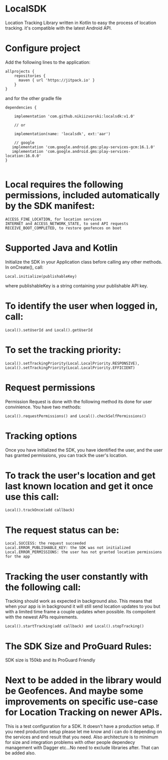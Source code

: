 # LocalSDK
Location Tracking Library written in Kotlin to easy the process of location tracking. it's compatible with the latest Android API. 

# Configure project
Add the following lines to the application:
```
allprojects {
    repositories {
      maven { url 'https://jitpack.io' }
    }
}
```
and for the other gradle file
```
dependencies {

    implementation 'com.github.nikiizvorski:localsdk:v1.0'
          
    // or
          
    implementation(name: 'localsdk', ext:'aar')
          
    // google
   implementation 'com.google.android.gms:play-services-gcm:16.1.0'
   implementation 'com.google.android.gms:play-services-location:16.0.0'
}
  
```

# Local requires the following permissions, included automatically by the SDK manifest:

```
ACCESS_FINE_LOCATION, for location services
INTERNET and ACCESS_NETWORK_STATE, to send API requests
RECEIVE_BOOT_COMPLETED, to restore geofences on boot
```

# Supported Java and Kotlin

Initialize the SDK in your Application class before calling any other methods. In onCreate(), call:

```
Local.initialize(publishableKey)
```

where publishableKey is a string containing your publishable API key.

# To identify the user when logged in, call:

```
Local().setUserId and Local().getUserId
```

# To set the tracking priority:

```
Local().setTrackingPriority(Local.LocalPriority.RESPONSIVE), Local().setTrackingPriority(Local.LocalPriority.EFFICIENT)
```

# Request permissions
Permission Request is done with the following method its done for user convinience. You have two methods: 

```
Local().requestPermissions() and Local().checkSelfPermissions()
```

# Tracking options
Once you have initialized the SDK, you have identified the user, and the user has granted permissions, you can track the user's location.

# To track the user's location and get last known location and get it once use this call:
```
Local().trackOnce(add callback)
```

# The request status can be:

```
Local.SUCCESS: the request succeeded
Local.ERROR_PUBLISHABLE_KEY: the SDK was not initialized
Local.ERROR_PERMISSIONS: the user has not granted location permissions for the app
```

# Tracking the user constantly with the following call:
Tracking should work as expected in background also. This means that when your app is in background it will still send location updates to you but with a limited time frame a couple updates when possible. Its compolient with the newest APIs requirements.

```
Local().startTracking(add callback) and Local().stopTracking()
```

# The SDK Size and ProGuard Rules:

SDK size is 150kb and its ProGuard Friendly

# Next to be added in the library would be Geofences. And maybe some improvements on specific use-case for Location Tracking on newer APIs.

This is a test configuration for a SDK. It doesn't have a production setup. If you need production setup please let me know and i can do it depending on the services and end result that you need. Also architecture is to minimum for size and integration problems with other people dependecy management with Dagger etc...No need to exclude libraries after. That can be added also. 


